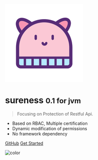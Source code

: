 ![logo](_media/hat-128.svg)

# sureness <small>0.1 for jvm</small>  

> Focusing on Protection of Restful Api.  

- Based on RBAC, Multiple certification  
- Dynamic modification of permissions  
- No framework dependency  

[GitHub](https://github.com/tomsun28/sureness/)
[Get Started](README.md)

![color](#e3f1ec)